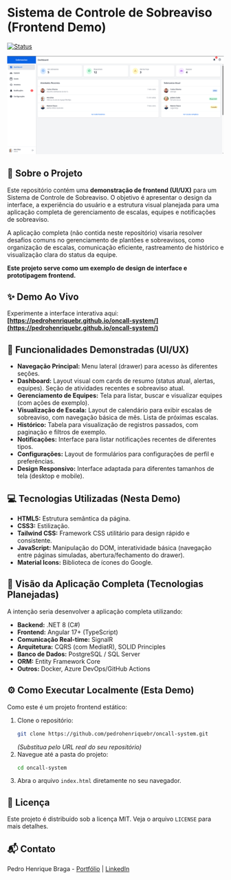 # Sistema de Controle de Sobreaviso (Frontend Demo)

[![Status](https://img.shields.io/badge/Status-Demo/WIP-blue)](https://pedrohenriquebr.github.io/oncall-system/)

![Screenshot do Sistema de Sobreaviso](oncall-system-screenshot.png) 
<!-- Substitua 'images/oncall-system-screenshot.png' pelo caminho real de um bom screenshot -->

## 🚀 Sobre o Projeto

Este repositório contém uma **demonstração de frontend (UI/UX)** para um Sistema de Controle de Sobreaviso. O objetivo é apresentar o design da interface, a experiência do usuário e a estrutura visual planejada para uma aplicação completa de gerenciamento de escalas, equipes e notificações de sobreaviso.

A aplicação completa (não contida neste repositório) visaria resolver desafios comuns no gerenciamento de plantões e sobreavisos, como organização de escalas, comunicação eficiente, rastreamento de histórico e visualização clara do status da equipe.

**Este projeto serve como um exemplo de design de interface e prototipagem frontend.**

## ✨ Demo Ao Vivo

Experimente a interface interativa aqui: 
**[https://pedrohenriquebr.github.io/oncall-system/](https://pedrohenriquebr.github.io/oncall-system/)**

## 🎨 Funcionalidades Demonstradas (UI/UX)

*   **Navegação Principal:** Menu lateral (drawer) para acesso às diferentes seções.
*   **Dashboard:** Layout visual com cards de resumo (status atual, alertas, equipes). Seção de atividades recentes e sobreaviso atual.
*   **Gerenciamento de Equipes:** Tela para listar, buscar e visualizar equipes (com ações de exemplo).
*   **Visualização de Escala:** Layout de calendário para exibir escalas de sobreaviso, com navegação básica de mês. Lista de próximas escalas.
*   **Histórico:** Tabela para visualização de registros passados, com paginação e filtros de exemplo.
*   **Notificações:** Interface para listar notificações recentes de diferentes tipos.
*   **Configurações:** Layout de formulários para configurações de perfil e preferências.
*   **Design Responsivo:** Interface adaptada para diferentes tamanhos de tela (desktop e mobile).

## 💻 Tecnologias Utilizadas (Nesta Demo)

*   **HTML5:** Estrutura semântica da página.
*   **CSS3:** Estilização.
*   **Tailwind CSS:** Framework CSS utilitário para design rápido e consistente.
*   **JavaScript:** Manipulação do DOM, interatividade básica (navegação entre páginas simuladas, abertura/fechamento do drawer).
*   **Material Icons:** Biblioteca de ícones do Google.

## 🚀 Visão da Aplicação Completa (Tecnologias Planejadas)

A intenção seria desenvolver a aplicação completa utilizando:

*   **Backend:** .NET 8 (C#)
*   **Frontend:** Angular 17+ (TypeScript)
*   **Comunicação Real-time:** SignalR
*   **Arquitetura:** CQRS (com MediatR), SOLID Principles
*   **Banco de Dados:** PostgreSQL / SQL Server
*   **ORM:** Entity Framework Core
*   **Outros:** Docker, Azure DevOps/GitHub Actions

## ⚙️ Como Executar Localmente (Esta Demo)

Como este é um projeto frontend estático:

1.  Clone o repositório:
    ```bash
    git clone https://github.com/pedrohenriquebr/oncall-system.git 
    ```
    *(Substitua pelo URL real do seu repositório)*
2.  Navegue até a pasta do projeto:
    ```bash
    cd oncall-system 
    ```
3.  Abra o arquivo `index.html` diretamente no seu navegador.

## 📄 Licença

Este projeto é distribuído sob a licença MIT. Veja o arquivo `LICENSE` para mais detalhes.

## 📬 Contato

Pedro Henrique Braga - [Portfólio](https://pedrohenriquebr.github.io/) | [LinkedIn](https://www.linkedin.com/in/pedrohbr/)
